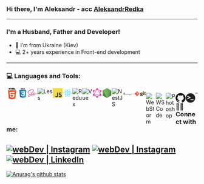 ### Hi there, I'm Aleksandr - acc [AleksandrRedka][github]
***
### I'm a Husband, Father and Developer!
- 📍 I’m from Ukraine (Kiev)
- 💻 2+ years experience in Front-end development
***

### 💻 Languages and Tools:

[<img align="left" alt="HTML5" width="30px" src="https://raw.githubusercontent.com/github/explore/80688e429a7d4ef2fca1e82350fe8e3517d3494d/topics/html/html.png" />][resume]
[<img align="left" alt="CSS3" width="26px" src="https://raw.githubusercontent.com/github/explore/80688e429a7d4ef2fca1e82350fe8e3517d3494d/topics/css/css.png" />][resume]
[<img align="left" alt="Sass" width="26px" src="https://raw.githubusercontent.com/github/explore/80688e429a7d4ef2fca1e82350fe8e3517d3494d/topics/sass/sass.png" />][resume]
[<img align="left" alt="Less" width="40px" src="https://upload.wikimedia.org/wikipedia/commons/thumb/8/81/LESS_Logo.svg/359px-LESS_Logo.svg.png" />][resume]
[<img align="left" alt="JavaScript" width="26px" src="https://raw.githubusercontent.com/github/explore/80688e429a7d4ef2fca1e82350fe8e3517d3494d/topics/javascript/javascript.png" />][resume]
[<img align="left" alt="React" width="26px" src="https://raw.githubusercontent.com/github/explore/80688e429a7d4ef2fca1e82350fe8e3517d3494d/topics/react/react.png" />][resume]
[<img align="left" alt="Redux" width="26px" src="https://raw.githubusercontent.com/reduxjs/redux/master/logo/logo.png" />][resume]
[<img align="left" alt="Vue" width="26px" src="https://camo.githubusercontent.com/728ce9f78c3139e76fa69925ad7cc502e32795d2/68747470733a2f2f7675656a732e6f72672f696d616765732f6c6f676f2e706e67" />][resume]
[<img align="left" alt="GraphQL" width="26px" src="https://raw.githubusercontent.com/github/explore/80688e429a7d4ef2fca1e82350fe8e3517d3494d/topics/graphql/graphql.png" />][resume]
[<img align="left" alt="Node.js" width="26px" src="https://raw.githubusercontent.com/github/explore/80688e429a7d4ef2fca1e82350fe8e3517d3494d/topics/nodejs/nodejs.png" />][resume]
[<img align="left" alt="NestJS" width="30px" src="https://camo.githubusercontent.com/c4fd9ae4b5274b73d4d51c42263409ce74572040/68747470733a2f2f6e6573746a732e636f6d2f696d672f6c6f676f2d736d616c6c2e737667" />][resume]
[<img align="left" alt="MongoDB" width="30px" src="https://raw.githubusercontent.com/github/explore/80688e429a7d4ef2fca1e82350fe8e3517d3494d/topics/mongodb/mongodb.png" />][resume]
[<img align="left" alt="Git" width="30px" src="https://raw.githubusercontent.com/github/explore/80688e429a7d4ef2fca1e82350fe8e3517d3494d/topics/git/git.png" />][resume]

##

[<img align="left" alt="WebStorm" width="26px" src="https://cdn.freebiesupply.com/logos/large/2x/webstorm-icon-logo-svg-vector.svg" />][resume]
[<img align="left" alt="WSCode" width="26px" src="https://upload.wikimedia.org/wikipedia/commons/thumb/2/2d/Visual_Studio_Code_1.18_icon.svg/1028px-Visual_Studio_Code_1.18_icon.svg.png" />][resume]
[<img align="left" alt="Photoshop" width="26px" src="https://upload.wikimedia.org/wikipedia/commons/thumb/2/20/Photoshop_CC_icon.png/615px-Photoshop_CC_icon.png" />][resume]
[<img align="left" alt="GitHub" width="26px" src="https://raw.githubusercontent.com/github/explore/78df643247d429f6cc873026c0622819ad797942/topics/github/github.png" />][resume]
[<img align="left" alt="Terminal" width="26px" src="https://raw.githubusercontent.com/github/explore/80688e429a7d4ef2fca1e82350fe8e3517d3494d/topics/terminal/terminal.png" />][resume]




***
### 🤝📱 Connect with me:

[<img align="center" alt="webDev | Instagram" width="35px" src="https://cdn.jsdelivr.net/npm/simple-icons@v3/icons/facebook.svg" />][facebook]
[<img align="center" alt="webDev | Instagram" width="35px" src="https://cdn.jsdelivr.net/npm/simple-icons@v3/icons/instagram.svg" />][instagram]
[<img align="center" alt="webDev | LinkedIn" width="35px" src="https://cdn.jsdelivr.net/npm/simple-icons@v3/icons/linkedin.svg" />][linkedin]
---

[![Anurag's github stats](https://github-readme-stats.vercel.app/api?username=)](https://github.com/anuraghazra/github-readme-stats)






[github]: https://github.com/AleksandrRedka
[facebook]: https://www.facebook.com/AlxRedka/
[instagram]: https://www.instagram.com/r_e_d_k_a_/
[linkedin]: https://www.linkedin.com/in/aredka/
[resume]: https://www.canva.com/design/DADLhImWi38/zwR8GKGmgDQqzaJQIuxgEw/view?utm_content=DADLhImWi38&utm_campaign=designshare&utm_medium=link&utm_source=sharebutton
